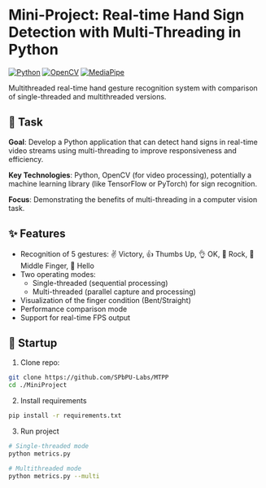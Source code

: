 # Mini-Project: Real-time Hand Sign Detection with Multi-Threading in Python

[![Python](https://img.shields.io/badge/Python-3.12%2B-blue)](https://python.org)
[![OpenCV](https://img.shields.io/badge/OpenCV-4.11%2B-orange)](https://opencv.org)
[![MediaPipe](https://img.shields.io/badge/MediaPipe-0.10%2B-yellowgreen)](https://mediapipe.dev)

Multithreaded real-time hand gesture recognition system with comparison of single-threaded and multithreaded versions.

## 📌 Task

**Goal**: Develop a Python application that can detect hand signs in real-time video streams using multi-threading to improve responsiveness and efficiency.

**Key Technologies**: Python, OpenCV (for video processing), potentially a machine learning library (like TensorFlow or PyTorch) for sign recognition.

**Focus**: Demonstrating the benefits of multi-threading in a computer vision task.

## ✨ Features

- Recognition of 5 gestures: ✌️ Victory, 👍 Thumbs Up, 👌 OK, 🤘 Rock, 🖕 Middle Finger, 👋 Hello
- Two operating modes:
  - Single-threaded (sequential processing)
  - Multi-threaded (parallel capture and processing)
- Visualization of the finger condition (Bent/Straight)
- Performance comparison mode
- Support for real-time FPS output

## 🚀 Startup

1. Clone repo:

```bash
git clone https://github.com/SPbPU-Labs/MTPP
cd ./MiniProject
```

2. Install requirements

```bash
pip install -r requirements.txt
```

3. Run project

```bash
# Single-threaded mode
python metrics.py

# Multithreaded mode
python metrics.py --multi
```
